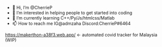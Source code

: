 - 👋 Hi, I’m @CherrieP
- 👀 I’m interested in helping people to get started into coding
- 🌱 I’m currently learning C++/Py/Js/htmlcss/Matlab
- 📫 How to reach me IG@admzaha Discord:CherrieP#6464

https://makerthon-a38f3.web.app/ <- automated covid tracker for Malaysia (WIP)

<!---
CherrieP/CherrieP is a ✨ special ✨ repository because its `README.md` (this file) appears on your GitHub profile.
You can click the Preview link to take a look at your changes.
--->
